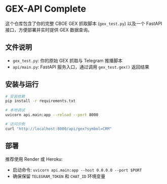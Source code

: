 # GEX-API Complete

这个仓库包含了你的完整 CBOE GEX 抓取脚本 (`gex_test.py`) 以及一个 FastAPI 接口，方便部署并实时提供 GEX 数据查询。

## 文件说明

- `gex_test.py`: 你的原始 GEX 抓取与 Telegram 推播脚本
- `api/main.py`: FastAPI 服务入口，通过调用 `gex_test.gex()` 返回结果

## 安装与运行

```bash
# 安装依赖
pip install -r requirements.txt

# 本地调试
uvicorn api.main:app --reload --port 8000

# 访问示例
curl "http://localhost:8000/api/gex?symbol=CRM"
```

## 部署

推荐使用 Render 或 Heroku:
- 启动命令: `uvicorn api.main:app --host 0.0.0.0 --port $PORT`
- 确保保留 `TELEGRAM_TOKEN` 和 `CHAT_ID` 环境变量
